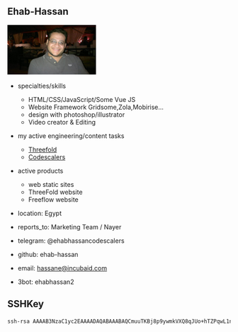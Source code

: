## Ehab-Hassan



<img src="img/ehab.jpg" alt="img" width=200px />

- specialties/skills

  - HTML/CSS/JavaScript/Some Vue JS
  - Website Framework Gridsome,Zola,Mobirise...
  - design with photoshop/illustrator
  - Video creator & Editing

- my active engineering/content tasks
  - [Threefold](https://github.com/orgs/threefoldfoundation/projects/80/views/4?filterQuery=ehab)
  - [Codescalers](https://github.com/codescalers/www_codescalers_egypt/issues/4)
- active products
  - web static sites
  - ThreeFold website
  - Freeflow website
- location: Egypt
- reports_to: Marketing Team / Nayer

- telegram: @ehabhassancodescalers
- github: ehab-hassan
- email: hassane@incubaid.com
- 3bot: ehabhassan2

## SSHKey
```bash
ssh-rsa AAAAB3NzaC1yc2EAAAADAQABAAABAQCmuuTKBj8p9ywmkVXQ8qJUo+hTZPqwL1n4S1tMhmxnYlfo1UynLcUrLR6+6dqCVraHsVIb+2Wf9RQxJB46osjUpsTLXMrj//4p7uQLCgvCGIJ1a6JOTg4Rh6HnI8aPvhG3PMNWtTCKTqmRgmHqH/jn1fSLHP+Ovpza34Gpepv956cuMFj53BLlAJ04LOCZvy1lRhY8Sk6w89ZeHYHH0/36qfgEw/om3HS120O6NbXstJzNTijhZjIahGSGS426Lj+DXe3wPP2CjAwB/5oS1kcArizH+YOjhMojdwg0tYVQMD8jS9UJAj5bGGtV2Qa/QTk4VSoEYgQGyY4XfVVHWSBb ehab@ehab-Virtual-Machine
```
